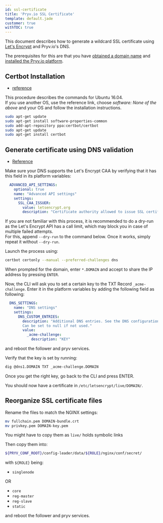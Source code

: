 ```yaml
---
id: ssl-certificate
title: 'Pryv.io SSL Certificate'
template: default.jade
customer: true
withTOC: true
---
```


This document describes how to generate a wildcard SSL certificate using [Let's Encrypt](https://letsencrypt.org/) and Pryv.io's DNS.

The prerequisites for this are that you have [obtained a domain name](/customer-resources/pryv.io-setup/#obtain-a-domain-name) and [installed the Pryv.io platform](/customer-resources/pryv.io-setup/#set-the-platform-parameters).

## Certbot Installation

- [reference](https://certbot.eff.org/lets-encrypt/ubuntuxenial-other)

This procedure describes the commands for Ubuntu 16.04.  
If you use another OS, use the reference link, choose *software: None of the above* and your OS and follow the installation instructions.

```bash
sudo apt-get update
sudo apt-get install software-properties-common
sudo add-apt-repository ppa:certbot/certbot
sudo apt-get update
sudo apt-get install certbot
```

## Generate certificate using DNS validation

- [Reference](https://certbot.eff.org/docs/using.html#manual)

Make sure your DNS supports the Let's Encrypt CAA by verifying that it has this field in its platform variables:

```yaml
  ADVANCED_API_SETTINGS:
    optional: true
    name: "Advanced API settings"
    settings:
      SSL_CAA_ISSUER:
        value: letsencrypt.org
        description: "Certificate authority allowed to issue SSL certificates for this domain"
```

If you are not familiar with this process, it is recommended to do a dry-run as the Let's Encrypt API has a call limit, which may block you in case of multiple failed attempts.  
For this, append `--dry-run` to the command below. Once it works, simply repeat it without `--dry-run`.

Launch the process using:  

```bash
certbot certonly --manual --preferred-challenges dns
```

When prompted for the domain, enter `*.DOMAIN` and accept to share the IP address by pressing `ENTER`.

Now, the CLI will ask you to set a certain key to the TXT Record `_acme-challenge`. Enter it in the platform variables by adding the following field as following:

```yaml
  DNS_SETTINGS:
    name: "DNS settings"
    settings:
      DNS_CUSTOM_ENTRIES:
        description: "Additional DNS entries. See the DNS configuration document: https://api.pryv.com/customer-resources/#guides-and-documents.
        Can be set to null if not used."
        value:
          _acme-challenge:
            description: "KEY"
```

and reboot the follower and pryv services.

Verify that the key is set by running:  

```bash
dig @dns1.DOMAIN TXT _acme-challenge.DOMAIN
```

Once you get the right key, go back to the CLI and press ENTER.

You should now have a certificate in `/etc/letsencrypt/live/DOMAIN/`.

## Reorganize SSL certificate files

Rename the files to match the NGINX settings:

```bash
mv fullchain.pem DOMAIN-bundle.crt
mv privkey.pem DOMAIN-key.pem
```

You might have to copy them as `live/` holds symbolic links

Then copy them into:  

```bash
${PRYV_CONF_ROOT}/config-leader/data/${ROLE}/nginx/conf/secret/
```

with `${ROLE}` being:

- `singlenode`

OR

- `core`
- `reg-master`
- `reg-slave`
- `static`

and reboot the follower and pryv services.
